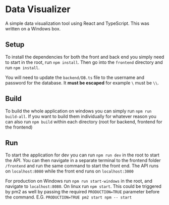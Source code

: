 # Data Visualizer

A simple data visualization tool using React and TypeScript. This was written
on a Windows box.

## Setup

To install the dependencies for both the front and back end you simply need to 
start in the root, run `npm install`. Then go into the `frontend` directory and
run `npm install`.

You will need to update the `backend/DB.ts` file to the username and password for the database. It **must be escaped** for example `\` must be `\\`. 

## Build

To build the whole application on windows you can simply run 
`npm run build-all`. If you want to build them individually for whatever reason
you can also run `npm build` within each directory (root for backend, frontend 
for the frontend)

## Run

To start the application for dev you can run `npm run dev` in the root to start
the API. You can then navigate in a separate terminal to the frontend folder 
`/frontend` and run the same command to start the front end. The API runs on
`localhost:8080` while the front end runs on `localhost:3000`

For production on Windows run `npm run start-windows` in the root, and navigate
to `localhost:8080`. On linux run `npm start`. This could be triggered 
by pm2 as well by passing the required `PRODUCTION=TRUE` parameter before the
command. E.G. `PRODUCTION=TRUE pm2 start npm -- start`